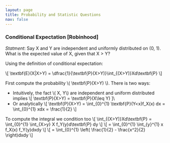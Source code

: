 ```yaml
---
layout: page
title: Probability and Statistic Questions
nav: false
---
```

<link rel="stylesheet" href="/assets/css/main.css"/>

### Conditional Expectation [Robinhood]
*Statment*: Say X and Y are independent and uniformly distributed on (0, 1). What is the expected value of X, given that X > Y?

Using the definition of conditional expectation:

\\[
\textbf{E}(X|X>Y) = \dfrac{1}{\textbf{P}(X>Y)}\int_{(X>Y)}Xd\textbf{P} 
\\]

First compute the probability \\( \textbf{P}(X>Y) \\). There is two ways: 
  * Intuitively, the fact \\( X, Y\\) are independent and uniform distributed implies
    \\[ \textbf{P}(X>Y) = \textbf{P}(X\leq Y) ]\\ 
  * Or analytically
    \\[ 
    \textbf{P}(X>Y) = \int_{0}^{1} \textbf{P}(Y<x)f_X(x) dx = \int_{0}^{1} xdx = \frac{1}{2}
    \\]
    
To compute the integral we condition too
\\[ \int_{(X>Y)}Xd\textbf{P} = \int_{0}^{1} \int_{X>y} X f_Y(y)d\textbf{P} dy \\]
\\[ = \int_{0}^{1} \int_{y}^{1} x f_X(x) f_Y(y)dxdy \\]
\\[ = \int_{0}^{1} \left( \frac{1}{2} - \frac{x^2}{2} \right)dxdy \\]
